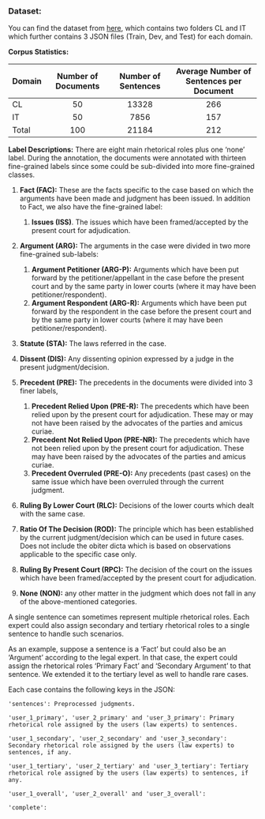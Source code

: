 ### Dataset: ### 
You can find the dataset from [here](), which contains two folders CL and IT which further contains 3 JSON files (Train, Dev, and Test) for each domain.

**Corpus Statistics:**

| Domain  | Number of Documents | Number of Sentences   | Average Number of Sentences per Document |
| ------- |:-------------------:| :-------------------: | :--------------------------------------: |
| CL      | 50                  | 13328                 | 266                                      |
| IT      | 50                  | 7856                  | 157                                      |
| Total   | 100                 | 21184                 | 212                                      |

**Label Descriptions:**  There are eight main rhetorical roles plus one ‘none’ label. During the annotation, the documents were annotated with thirteen fine-grained labels since some could be sub-divided into more fine-grained classes.

1. **Fact (FAC):** These are the facts specific to the case based on which the arguments have been made and judgment has been issued. In addition to Fact, we also have the fine-grained label:
    1. **Issues (ISS)**. The issues which have been framed/accepted by the present court for adjudication.

2. **Argument (ARG):** The arguments in the case were divided in two more fine-grained sub-labels: 
    1. **Argument Petitioner (ARG-P):** Arguments which have been put forward by the petitioner/appellant in the case before the present court and by the same party in lower courts (where it may have been petitioner/respondent).
    2. **Argument Respondent (ARG-R):** Arguments which have been put forward by the respondent in the case before the present court and by the same party in lower
courts (where it may have been petitioner/respondent).

3. **Statute (STA):** The laws referred in the case.

4. **Dissent (DIS):** Any dissenting opinion expressed by a judge in the present judgment/decision.

5. **Precedent (PRE):** The precedents in the documents were divided into 3 finer labels, 
    1. **Precedent Relied Upon (PRE-R):** The precedents which have been relied upon by the present court for adjudication. These may or may not have been raised by the advocates of the parties
and amicus curiae. 
   2. **Precedent Not Relied Upon (PRE-NR):** The precedents which have not been relied upon by the present court for adjudication. These may have been raised by the advocates of the parties and amicus curiae. 
    3. **Precedent Overruled (PRE-O):** Any precedents (past cases) on the same issue which have been overruled through the current judgment.

6. **Ruling By Lower Court (RLC):** Decisions of the lower courts which dealt with the same case.

7. **Ratio Of The Decision (ROD):** The principle which has been established by the current judgment/decision which can be used in future cases. Does not include the obiter dicta which is based on observations applicable to the specific case only.

8. **Ruling By Present Court (RPC):** The decision of the court on the issues which have been framed/accepted by the present court for adjudication.

9. **None (NON):** any other matter in the judgment which does not fall in any of the above-mentioned categories.

A single sentence can sometimes represent multiple rhetorical roles. Each expert could also assign secondary and tertiary rhetorical roles to a single sentence to handle such scenarios.

As an example, suppose a sentence is a ‘Fact’ but could also be an ‘Argument’ according to the legal expert. In that case, the expert could assign the rhetorical roles ‘Primary Fact’ and ‘Secondary Argument’ to that sentence. We extended it to the tertiary level as well to handle rare cases.

Each case contains the following keys in the JSON: 
```
'sentences': Preprocessed judgments.

'user_1_primary', 'user_2_primary' and 'user_3_primary': Primary rhetorical role assigned by the users (law experts) to sentences.

'user_1_secondary', 'user_2_secondary' and 'user_3_secondary': Secondary rhetorical role assigned by the users (law experts) to sentences, if any.

'user_1_tertiary', 'user_2_tertiary' and 'user_3_tertiary': Tertiary rhetorical role assigned by the users (law experts) to sentences, if any.

'user_1_overall', 'user_2_overall' and 'user_3_overall':

'complete':
```
